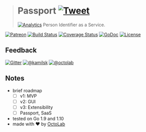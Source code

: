 > # Passport [![Tweet](https://img.shields.io/twitter/url/http/shields.io.svg?style=social)](https://twitter.com/intent/tweet?text=Person%20Identifier%20as%20a%20Service&url=https://kamilsk.github.io/passport/&via=ikamilsk&hashtags=go,service,person-identifier,auth)
> [![Analytics](https://ga-beacon.appspot.com/UA-109817251-24/passport/readme?pixel)](https://kamilsk.github.io/passport/)
> Person Identifier as a Service.

[![Patreon](https://img.shields.io/badge/patreon-donate-orange.svg)](https://www.patreon.com/octolab)
[![Build Status](https://travis-ci.org/kamilsk/passport.svg?branch=master)](https://travis-ci.org/kamilsk/passport)
[![Coverage Status](https://coveralls.io/repos/github/kamilsk/passport/badge.svg)](https://coveralls.io/github/kamilsk/passport)
[![GoDoc](https://godoc.org/github.com/kamilsk/passport?status.svg)](https://godoc.org/github.com/kamilsk/passport)
[![License](https://img.shields.io/badge/license-MIT-blue.svg)](LICENSE)

## Feedback

[![Gitter](https://badges.gitter.im/Join%20Chat.svg)](https://gitter.im/kamilsk/passport)
[![@kamilsk](https://img.shields.io/badge/author-%40kamilsk-blue.svg)](https://twitter.com/ikamilsk)
[![@octolab](https://img.shields.io/badge/sponsor-%40octolab-blue.svg)](https://twitter.com/octolab_inc)

## Notes

- brief roadmap
  - [ ] v1: MVP
  - [ ] v2: GUI
  - [ ] v3: Extensibility
  - [ ] Passport, SaaS
- tested on Go 1.9 and 1.10
- made with ❤️ by [OctoLab](https://www.octolab.org/)
